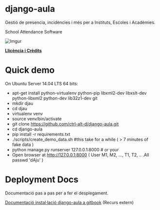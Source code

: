 django-aula
===========

Gestió de presencia, incidències i més per a Instituts, Escoles i Acadèmies.

School Attendance Software

![Imgur](http://i.imgur.com/YlCRTap.png)

**[Llicència i Crèdits](https://github.com/ctrl-alt-d/django-aula/blob/master/LICENSE)**

Quick demo
=========

On Ubuntu Server 14.04 LTS 64 bits:

* apt-get install python-virtualenv python-pip libxml2-dev libxslt-dev python-libxml2 python-dev lib32z1-dev git
* mkdir djau
* cd djau
* virtualenv venv
* source venv/bin/activate
* git clone https://github.com/ctrl-alt-d/django-aula.git
* cd django-aula
* pip install -r requirements.txt
* ./scripts/create_demo_data.sh  #this take for a while ( > 7 minutes of fake data )
* python manage.py runserver 127.0.0.1:8000   # or your 
* Open browser at http://127.0.0.1:8000 ( User M1, M2, ..., T1, T2, .. .All passwd 'dAju' )

Deployment Docs
=============

Documentació pas a pas per a fer el desplegament.

[Documentació instal·lació django-aula a gitbook](https://django-aula.gitbook.io/documentation/) (Recurs extern)
